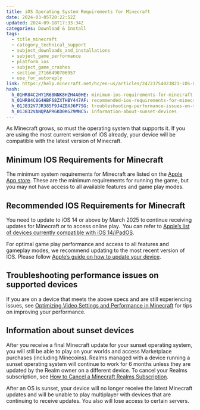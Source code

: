 ```yaml
---
title: iOS Operating System Requirements for Minecraft
date: 2024-03-05T20:22:52Z
updated: 2024-09-18T17:33:34Z
categories: Download & Install
tags:
  - title_minecraft
  - category_technical_support
  - subject_downloads_and_installations
  - subject_game_performance
  - platform_ios
  - subject_game_crashes
  - section_27166490706957
  - use_for_autoreply
link: https://help.minecraft.net/hc/en-us/articles/24723754023821-iOS-Operating-System-Requirements-for-Minecraft
hash:
  h_01HR84C2HY1R68NNK8HZH4A0HE: minimum-ios-requirements-for-minecraft
  h_01HR84C8G4HBF68ZXTHBY447AF: recommended-ios-requirements-for-minecraft
  h_01J832V7JR385F9J4ZBXJ6P7SG: troubleshooting-performance-issues-on-supported-devices
  h_01J832VANQPAPRGKD0KGZ9MNC5: information-about-sunset-devices
---
```


As Minecraft grows, so must the operating system that supports it. If you are using the most current version of iOS already, your device will be compatible with the latest version of Minecraft.

## Minimum IOS Requirements for Minecraft

The minimum system requirements for Minecraft are listed on the [Apple App store](https://apps.apple.com/us/app/minecraft/id479516143). These are the minimum requirements for running the game, but you may not have access to all available features and game play modes.

## Recommended IOS Requirements for Minecraft

You need to update to iOS 14 or above by March 2025 to continue receiving updates for Minecraft or to access online play.  You can refer to [Apple’s list of devices currently compatible with iOS 14/iPadOS](https://support.apple.com/en-us/103202).

For optimal game play performance and access to all features and gameplay modes, we recommend updating to the most recent version of IOS. Please follow [Apple’s guide on how to update your device](https://support.apple.com/en-us/HT204204).

## Troubleshooting performance issues on supported devices

If you are on a device that meets the above specs and are still experiencing issues, see [Optimizing Video Settings and Performance in Minecraft](../Performance-Troubleshooting/Optimizing-Video-Settings-and-Performance-in-Minecraft.md) for tips on improving your performance.

## Information about sunset devices

After you receive a final Minecraft update for your sunset operating system, you will still be able to play on your worlds and access Marketplace purchases (including Minecoins). Realms managed with a device running a sunset operating system will continue to work for 6 months unless they are updated by the Realm owner on a different device. To cancel your Realms subscription, see [How to Cancel a Minecraft Realms Subscription](../Cancel-Realms-Subscriptions/Cancel-a-Minecraft-Realms-subscription-in-the-Minecraft-menu.md).

After an OS is sunset, your device will no longer receive the latest Minecraft updates and will be unable to play multiplayer with devices that are continuing to receive updates. You also will lose access to certain servers.
